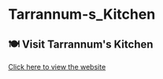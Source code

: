 # Tarrannum-s_Kitchen

## 🍽️ Visit Tarrannum's Kitchen

[Click here to view the website](https://officialrushan.github.io/Tarrannums-Kitchen/)

